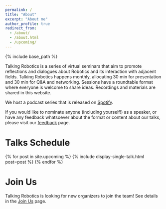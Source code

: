 ```yaml
---
permalink: /
title: "About"
excerpt: "About me"
author_profile: true
redirect_from: 
  - /about/
  - /about.html
  - /upcoming/
---
```

{% include base_path %}


Talking Robotics is a series of virtual seminars that aim to promote reflections and dialogues about Robotics and its interaction with adjacent fields. Talking Robotics happens monthly, allocating 30 min for presentation and 30 min for Q&A and networking. Sessions have a roundtable format where everyone is welcome to share ideas. Recordings and materials are shared in this website.

We host a podcast series that is released on [Spotify](https://open.spotify.com/show/68hYjMnzwsb5WNLEe45utG).

If you would like to nominate anyone (including yourself!) as a speaker, or have any feedback whatsoever about the format or content about our talks, please visit our [feedback](https://talking-robotics.github.io//feedback/) page.


Talks Schedule
======
{% for post in site.upcoming %}
  {% include display-single-talk.html post=post %}
{% endfor %}

Join Us
======

Talking Robotics is looking for new organizers to join the team! See details in the [Join Us](https://talking-robotics.github.io/join) page.
